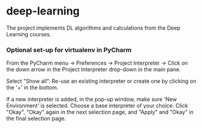 # deep-learning

The project implements DL algorithms and calculations from the Deep Learning courses.

### Optional set-up for virtualenv in PyCharm
From the PyCharm menu -> Preferences -> Project Interpreter -> Click on the down arrow in the Project Interpreter drop-down
in the main pane.

Select "Show all".  Re-use an existing interpreter or create one by clicking on the '+' in the bottom.

If a new interpreter is added, in the pop-up window, make sure 'New Environment' is selected.  Choose a base interpreter of your choice.
Click "Okay", "Okay" again in the next selection page, and "Apply" and "Okay" in the final selection page.  

